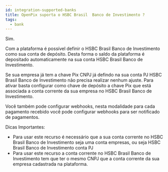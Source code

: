 ```yaml
---
id: integration-supported-banks
title: OpenPix suporta o HSBC Brasil  Banco de Investimento ?
tags:
  - bank
---
```


Sim.

Com a plataforma é possível definir o HSBC Brasil  Banco de Investimento como sua conta de depósito. Desta forma o saldo da plataforma é depositado automaticamente na sua conta HSBC Brasil  Banco de Investimento.

Se sua empresa já tem a chave Pix CNPJ já defindo na sua conta PJ HSBC Brasil  Banco de Investimento não precisa realizar nenhum ajuste. Para ativar basta configurar como chave de depósito a chave Pix que está associada a conta corrente da sua empresa no HSBC Brasil  Banco de Investimento.

Você também pode configurar webhooks, nesta modalidade para cada pagamento recebido você pode configurar webhooks para ser notificado de pagamentos.

Dicas Importantes:

- Para usar este recurso é necessário que a sua conta corrente no HSBC Brasil  Banco de Investimento seja uma conta empresas, ou seja HSBC Brasil  Banco de Investimento conta PJ
- Para usar este recurso a conta corrente no HSBC Brasil  Banco de Investimento tem que ter o mesmo CNPJ que a conta corrente da sua empresa cadastrada na plataforma.
